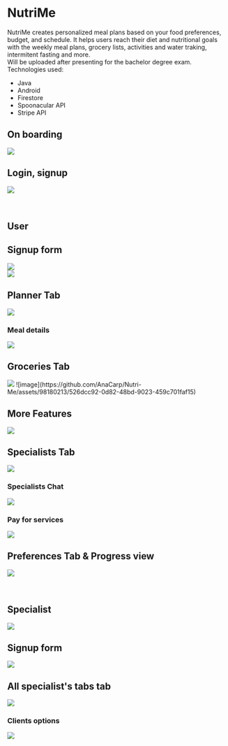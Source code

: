 # NutriMe
NutriMe creates personalized meal plans based on your food preferences, budget, and schedule. It helps users reach their diet and nutritional goals with the weekly meal plans, grocery lists, activities and water traking, intermitent fasting and more.
<br>
Will be uploaded after presenting for the bachelor degree exam.
<br>
Technologies used:
- Java
- Android
- Firestore
- Spoonacular API
- Stripe API

<h2>On boarding</h2>
<img src="https://github.com/AnaCarp/Nutri-Me/assets/98180213/b946ed2a-13fa-4810-9faa-728d8e8dac7a">
<br>
<h2>Login, signup</h2>
<img src="https://github.com/AnaCarp/Nutri-Me/assets/98180213/ce402e15-61fa-4269-af33-86560358a19c">
<br><br><br>

<h2>User</h2>
<h2>Signup form</h2>
<img src="https://github.com/AnaCarp/Nutri-Me/assets/98180213/45158c70-66f9-4298-b018-222c2d44d567">
<br>
<img src="https://github.com/AnaCarp/Nutri-Me/assets/98180213/cba60be9-a9de-4445-ba7d-07faa80a2653">

<h2>Planner Tab</h2>
<img src="https://github.com/AnaCarp/Nutri-Me/assets/98180213/544b86c6-a844-4056-993f-6f95d53d7158">
<br>
<h3>Meal details</h2>
<img src="https://github.com/AnaCarp/Nutri-Me/assets/98180213/941ccbda-07b6-43f8-9c2f-aac2383561f8">
<br>
<h2>Groceries Tab</h2>
<img src="https://github.com/AnaCarp/Nutri-Me/assets/98180213/526dcc92-0d82-48bd-9023-459c701faf15">
![image](https://github.com/AnaCarp/Nutri-Me/assets/98180213/526dcc92-0d82-48bd-9023-459c701faf15)
<br>
<h2>More Features</h2>
<img src="https://github.com/AnaCarp/Nutri-Me/assets/98180213/108740b9-c594-4f1b-ba25-022777ec88a1">
<br>
<h2>Specialists Tab</h2>
<img src="https://github.com/AnaCarp/Nutri-Me/assets/98180213/597bb45b-fa06-4a30-b2ad-a250b0f15abb">
<br>
<h3>Specialists Chat</h3>
<img src="https://github.com/AnaCarp/Nutri-Me/assets/98180213/ed78ad7d-fe3e-4d21-acf9-045f6443042f">
<br>
<h3>Pay for services</h3>
<img src="https://github.com/AnaCarp/Nutri-Me/assets/98180213/cd7b1f1a-5738-4790-a571-e464c8c04294">
<br>
<h2>Preferences Tab & Progress view</h2>
<img src="https://github.com/AnaCarp/Nutri-Me/assets/98180213/3d2f7ec9-f94c-410d-803d-afa6d1ec3e41">
<br><br><br>

<h2>Specialist</h2>
<img src="https://github.com/AnaCarp/Nutri-Me/assets/98180213/4d2311c6-c5fb-4e4f-b6c7-5b5b91cd531e">
<br>
<h2>Signup form</h2>
<img src="https://github.com/AnaCarp/Nutri-Me/assets/98180213/d6dc5511-fd15-4c6b-b8a5-becf12c082ab">
<br>
<h2>All specialist's tabs tab</h2>
<img src="https://github.com/AnaCarp/Nutri-Me/assets/98180213/3a88464a-2f57-431e-abb4-8a8879871aab">
<br>
<h3>Clients options</h3>
<img src="https://github.com/AnaCarp/Nutri-Me/assets/98180213/f503e97a-0299-4141-97c2-f334807d178b">

